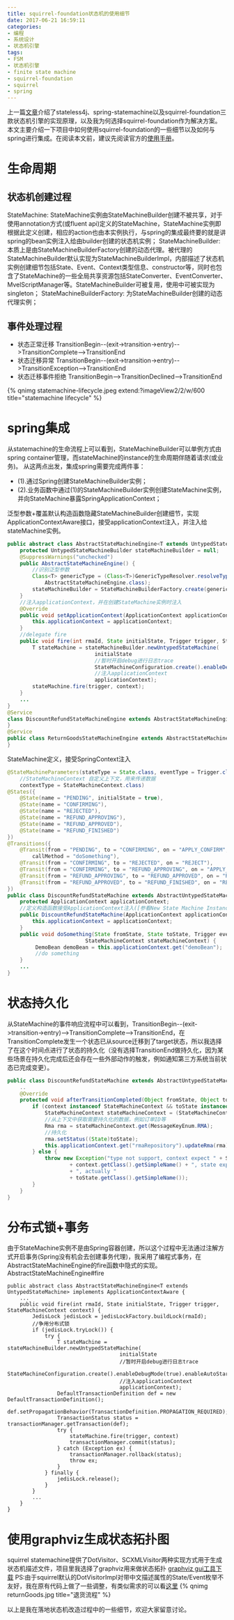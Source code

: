 ```yaml
---
title: squirrel-foundation状态机的使用细节
date: 2017-06-21 16:59:11
categories: 
- 编程
- 系统设计
- 状态机引擎
tags:
- FSM
- 状态机引擎
- finite state machine
- squirrel-foundation
- squirrel
- spring
---
```

上一篇[文章](http://www.timguan.net/2017/06/19/%E7%8A%B6%E6%80%81%E6%9C%BA%E5%BC%95%E6%93%8E%E9%80%89%E5%9E%8B/)介绍了stateless4j、spring-statemachine以及squirrel-foundation三款状态机引擎的实现原理，以及我为何选择squirrel-foundation作为解决方案。本文主要介绍一下项目中如何使用squirrel-foundation的一些细节以及如何与spring进行集成。在阅读本文前，建议先阅读官方的[使用手册](http://hekailiang.github.io/squirrel/)。
<!-- more -->

# 生命周期
## 状态机创建过程
StateMachine: StateMachine实例由StateMachineBuilder创建不被共享，对于使用annotation方式(或fluent api)定义的StateMachine，StateMachine实例即根据此定义创建，相应的action也由本实例执行，与spring的集成最终要的就是讲spring的bean实例注入给由builder创建的状态机实例；
StateMachineBuilder: 本质上是由StateMachineBuilderFactory创建的动态代理。被代理的StateMachineBuilder默认实现为StateMachineBuilderImpl，内部描述了状态机实例创建细节包括State、Event、Context类型信息、constructor等，同时也包含了StateMachine的一些全局共享资源包括StateConverter、EventConverter、MvelScriptManager等。StateMachineBuilder可被复用，使用中可被实现为singleton；
StateMachineBuilderFactory: 为StateMachineBuilder创建的动态代理实例；
## 事件处理过程
* 状态正常迁移
TransitionBegin--(exit->transition->entry)-->TransitionComplete-->TransitionEnd
* 状态迁移异常
TransitionBegin--(exit->transition->entry)-->TransitionException-->TransitionEnd
* 状态迁移事件拒绝
TransitionBegin-->TransitionDeclined-->TransitionEnd

{% qnimg statemachine-lifecycle.jpeg extend:?imageView2/2/w/600 title="statemachine lifecycle" %}


# spring集成
从statemachine的生命流程上可以看到，StateMachineBuilder可以单例方式由spring container管理，而stateMachine的instance的生命周期伴随着请求(或业务)。
从这两点出发，集成spring需要完成两件事：
* (1).通过Spring创建StateMachineBuilder实例；
* (2).业务函数中通过(1)的StateMachineBuilder实例创建StateMachine实例，并向StateMachine暴露SpringApplicationContext；

泛型参数+覆盖默认构造函数隐藏StateMachineBuilder创建细节，实现ApplicationContextAware接口，接受applicationContext注入，并注入给stateMachine实例。
``` java
public abstract class AbstractStateMachineEngine<T extends UntypedStateMachine> implements ApplicationContextAware {
    protected UntypedStateMachineBuilder stateMachineBuilder = null;
    @SuppressWarnings("unchecked")
    public AbstractStateMachineEngine() {
    	//识别泛型参数
        Class<T> genericType = (Class<T>)GenericTypeResolver.resolveTypeArgument(getClass(),
            AbstractStateMachineEngine.class);
        stateMachineBuilder = StateMachineBuilderFactory.create(genericType, ApplicationContext.class);
    }
    //注入applicationContext，并在创建StateMachine实例时注入
    @Override
    public void setApplicationContext(ApplicationContext applicationContext) throws BeansException {
        this.applicationContext = applicationContext;
    }
    //delegate fire
    public void fire(int rmaId, State initialState, Trigger trigger, StateMachineContext context) {
    	T stateMachine = stateMachineBuilder.newUntypedStateMachine(
    						initialState
                            //暂时开启debug进行日志trace
                            StateMachineConfiguration.create().enableDebugMode(true).enableAutoStart(true),
                            //注入applicationContext
                            applicationContext);
        stateMachine.fire(trigger, context);
    }
    ...
}
@Service
class DiscountRefundStateMachineEngine extends AbstractStateMachineEngine<DiscountRefundStateMachine> {
}
@Service
public class ReturnGoodsStateMachineEngine extends AbstractStateMachineEngine<ReturnGoodsStateMachine> {
}
```
StateMachine定义，接受SpringContext注入
``` java
@StateMachineParameters(stateType = State.class, eventType = Trigger.class,
    //StateMachineContext 自定义上下文，用来传递数据
    contextType = StateMachineContext.class)
@States({
    @State(name = "PENDING", initialState = true),
    @State(name = "CONFIRMING"),
    @State(name = "REJECTED"),
    @State(name = "REFUND_APPROVING"),
    @State(name = "REFUND_APPROVED"),
    @State(name = "REFUND_FINISHED")
})
@Transitions({
    @Transit(from = "PENDING", to = "CONFIRMING", on = "APPLY_CONFIRM",
        callMethod = "doSomething"),
    @Transit(from = "CONFIRMING", to = "REJECTED", on = "REJECT"),
    @Transit(from = "CONFIRMING", to = "REFUND_APPROVING", on = "APPLY_APPROVED"),
    @Transit(from = "REFUND_APPROVING", to = "REFUND_APPROVED", on = "REFUND_APPROVED"),
    @Transit(from = "REFUND_APPROVED", to = "REFUND_FINISHED", on = "REFUND_FINISH_CONFIRM")
})
public class DiscountRefundStateMachine extends AbstractUntypedStateMachine {
	protected ApplicationContext applicationContext;
	//定义构造函数接受ApplicationContext注入([参看New State Machine Instance](http://hekailiang.github.io/squirrel/))
    public DiscountRefundStateMachine(ApplicationContext applicationContext) {
        this.applicationContext = applicationContext;
    }
    public void doSomething(State fromState, State toState, Trigger event,
                         StateMachineContext stateMachineContext) {
         DemoBean demoBean = this.applicationContext.get("demoBean");
         //do something
    }
    ...
}
```

# 状态持久化
从StateMachine的事件响应流程中可以看到，TransitionBegin--(exit->transition->entry)-->TransitionComplete-->TransitionEnd，在TransitionComplete发生一个状态已从source迁移到了target状态，所以我选择了在这个时间点进行了状态的持久化（没有选择TransitionEnd做持久化，因为某些场景在持久化完成后还会存在一些外部动作的触发，例如通知第三方系统当前状态已完成变更）。

``` java
public class DiscountRefundStateMachine extends AbstractUntypedStateMachine {
    ..
    @Override
    protected void afterTransitionCompleted(Object fromState, Object toState, Object event, Object context) {
        if (context instanceof StateMachineContext && toState instanceof State) {
            StateMachineContext stateMachineContext = (StateMachineContext)context;
            //从上下文中获取需要持久化的数据，例如订单ID等
            Rma rma = stateMachineContext.get(MessageKeyEnum.RMA);
            //持久化
            rma.setStatus((State)toState);
            this.applicationContext.get("rmaRepository").updateRma(rma);
        } else {
            throw new Exception("type not support, context expect " + StateMachineContext.class.getSimpleName() + ", actually "
                    + context.getClass().getSimpleName() + ", state expect " + State.class.getSimpleName()
                    + ", actually "
                    + toState.getClass().getSimpleName());
        }
    }
}
```

# 分布式锁+事务
由于StateMachine实例不是由Spring容器创建，所以这个过程中无法通过注解方式开启事务(Spring没有机会去创建事务代理)，我采用了编程式事务，在AbstractStateMachineEngine的fire函数中隐式的实现。
AbstractStateMachineEngine#fire
```
public abstract class AbstractStateMachineEngine<T extends UntypedStateMachine> implements ApplicationContextAware {
    ...
    public void fire(int rmaId, State initialState, Trigger trigger, StateMachineContext context) {
        JedisLock jedisLock = jedisLockFactory.buildLock(rmaId);
        //争用分布式锁
        if (jedisLock.tryLock()) {
            try {
                T stateMachine = stateMachineBuilder.newUntypedStateMachine(
                                    initialState
                                    //暂时开启debug进行日志trace
                                    StateMachineConfiguration.create().enableDebugMode(true).enableAutoStart(true),
                                    //注入applicationContext
                                    applicationContext);
                DefaultTransactionDefinition def = new DefaultTransactionDefinition();
                def.setPropagationBehavior(TransactionDefinition.PROPAGATION_REQUIRED);
                TransactionStatus status = transactionManager.getTransaction(def);
                try {
                    stateMachine.fire(trigger, context)
                    transactionManager.commit(status);
                } catch (Exception ex) {
                    transactionManager.rollback(status);
                    throw ex;
                }
            } finally {
                jedisLock.release();
            }
        } 
        ...
    }
}
```

# 使用graphviz生成状态拓扑图
squirrel statemachine提供了DotVisitor、SCXMLVisitor两种实现方式用于生成状态机描述文件，项目里我选择了graphviz用来做状态拓扑
[graphviz gui工具下载](http://ortsyq47e.bkt.clouddn.com/qnsource/images/graphviz-2.40.1.pkg)
PS:由于squirrel默认的DotVisitorImpl对带中文描述属性的State/Event枚举不友好，我在原有代码上做了一些调整，有类似需求的可以看[这里](https://github.com/TimGuan/squirrel/tree/developer/timguan)
{% qnimg returnGoods.jpg title="退货流程" %}

以上是我在落地状态机改造过程中的一些细节，欢迎大家留意讨论。